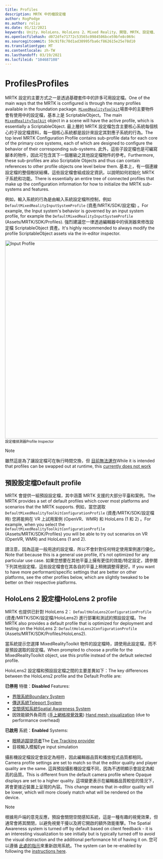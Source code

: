 ```yaml
---
title: Profiles
description: MRTK 中的檔設定檔
author: RogPodge
ms.author: roliu
ms.date: 01/12/2021
keywords: Unity、HoloLens、HoloLens 2、Mixed Reality、開發、MRTK、設定檔、
ms.openlocfilehash: d072dfe71772c53565c0984506bce59bfe8c069c
ms.sourcegitcommit: 59c91f8c70d1ad30995fba6cf862615e25e78d10
ms.translationtype: MT
ms.contentlocale: zh-TW
ms.lasthandoff: 03/19/2021
ms.locfileid: "104687108"
---
```

# <a name="profiles"></a><span data-ttu-id="c942f-104">Profiles</span><span class="sxs-lookup"><span data-stu-id="c942f-104">Profiles</span></span>

<span data-ttu-id="c942f-105">MRTK 設定的主要方式之一是透過基礎套件中的許多可用設定檔。</span><span class="sxs-lookup"><span data-stu-id="c942f-105">One of the main ways that the MRTK is configured is through the many profiles available in the foundation package.</span></span> <span data-ttu-id="c942f-106">[`MixedRealityToolkit`](xref:Microsoft.MixedReality.Toolkit.MixedRealityToolkit)場景中的主要物件會有使用中的設定檔，基本上是 ScriptableObject。</span><span class="sxs-lookup"><span data-stu-id="c942f-106">The main [`MixedRealityToolkit`](xref:Microsoft.MixedReality.Toolkit.MixedRealityToolkit) object in a scene will have the active profile, which is essentially a ScriptableObject.</span></span> <span data-ttu-id="c942f-107">最上層的 MRTK 設定檔包含主要核心系統每個核心的子設定檔資料，每一個核心系統都是設計來設定其對應子系統的行為。</span><span class="sxs-lookup"><span data-stu-id="c942f-107">The top level MRTK Configuration Profile contains sub-profile data for each core of the primary core systems, each of which are designed to configure the behavior of their corresponding sub-systems.</span></span> <span data-ttu-id="c942f-108">此外，這些子設定檔也是可編寫腳本的物件，因此可包含其下一個層級之其他設定檔物件的參考。</span><span class="sxs-lookup"><span data-stu-id="c942f-108">Furthermore, these sub-profiles are also Scriptable Objects and thus can contain references to other profile objects one level below them.</span></span> <span data-ttu-id="c942f-109">基本上，有一個連線設定檔的整個樹狀結構，這些設定檔會組成設定資訊，以說明如何初始化 MRTK 子系統和功能。</span><span class="sxs-lookup"><span data-stu-id="c942f-109">There is essentially an entire tree of connected profiles that make up the configuration information for how to initialize the MRTK sub-systems and features.</span></span>

<span data-ttu-id="c942f-110">例如，輸入系統的行為是由輸入系統設定檔所控制，例如 `DefaultMixedRealityInputSystemProfile` (資產/MRTK/SDK/設定檔) 。</span><span class="sxs-lookup"><span data-stu-id="c942f-110">For example, the Input system's behavior is governed by an input system profile, for example the `DefaultMixedRealityInputSystemProfile` (Assets/MRTK/SDK/Profiles).</span></span> <span data-ttu-id="c942f-111">強烈建議您一律透過編輯器中的偵測器來修改設定檔 ScriptableObject 資產。</span><span class="sxs-lookup"><span data-stu-id="c942f-111">It's highly recommended to always modify the profile ScriptableObject assets via the in-editor inspector.</span></span>

<img src="../images/profiles/input_profile.png" width="650px" alt="Input Profile" style="display:block;">
<span data-ttu-id="c942f-112"><sup>設定檔偵測器</sup></span><span class="sxs-lookup"><span data-stu-id="c942f-112"><sup>Profile Inspector</sup></span></span>

> [!NOTE]
> <span data-ttu-id="c942f-113">雖然這是為了讓設定檔可在執行時間交換，但 [目前無法運作](https://github.com/microsoft/MixedRealityToolkit-Unity/issues/4289)</span><span class="sxs-lookup"><span data-stu-id="c942f-113">While it is intended that profiles can be swapped out at runtime, this [currently does not work](https://github.com/microsoft/MixedRealityToolkit-Unity/issues/4289)</span></span>

## <a name="default-profile"></a><span data-ttu-id="c942f-114">預設設定檔</span><span class="sxs-lookup"><span data-stu-id="c942f-114">Default profile</span></span>

<span data-ttu-id="c942f-115">MRTK 會提供一組預設設定檔，其中涵蓋 MRTK 支援的大部分平臺和案例。</span><span class="sxs-lookup"><span data-stu-id="c942f-115">The MRTK provides a set of default profiles which cover most platforms and scenarios that the MRTK supports.</span></span> <span data-ttu-id="c942f-116">例如，當您選取 `DefaultMixedRealityToolkitConfigurationProfile` (資產/MRTK/SDK/設定檔時) 您將能夠在 VR 上試用案例 (OpenVR、WMR) 和 HoloLens (1 和 2) 。</span><span class="sxs-lookup"><span data-stu-id="c942f-116">For example, when you select the `DefaultMixedRealityToolkitConfigurationProfile` (Assets/MRTK/SDK/Profiles) you will be able to try out scenarios on VR (OpenVR, WMR) and HoloLens (1 and 2).</span></span>

<span data-ttu-id="c942f-117">請注意，因為這是一般用途的設定檔，所以不會針對任何特定使用案例進行優化。</span><span class="sxs-lookup"><span data-stu-id="c942f-117">Note that because this is a general use profile, it's not optimized for any particular use case.</span></span> <span data-ttu-id="c942f-118">如果您想要在其他平臺上擁有更佳的效能/特定設定，請參閱下列其他設定檔，這些設定檔會在其各自的平臺上稍微調整得更好。</span><span class="sxs-lookup"><span data-stu-id="c942f-118">If you want to have more performant/specific settings that are better on other platforms, see the other profiles below, which are slightly tweaked to be better on their respective platforms.</span></span>

## <a name="hololens-2-profile"></a><span data-ttu-id="c942f-119">HoloLens 2 設定檔</span><span class="sxs-lookup"><span data-stu-id="c942f-119">HoloLens 2 profile</span></span>

<span data-ttu-id="c942f-120">MRTK 也提供已針對 HoloLens 2： `DefaultHoloLens2ConfigurationProfile` (資產/MRTK/SDK/設定檔/HoloLens2) 進行部署和測試的預設設定檔。</span><span class="sxs-lookup"><span data-stu-id="c942f-120">The MRTK also provides a default profile that is optimized for deployment and testing on the HoloLens 2: `DefaultHoloLens2ConfigurationProfile` (Assets/MRTK/SDK/Profiles/HoloLens2).</span></span>

<span data-ttu-id="c942f-121">當系統提示您選擇 MixedRealityToolkit 物件的設定檔時，請使用此設定檔，而不是預設選取的設定檔。</span><span class="sxs-lookup"><span data-stu-id="c942f-121">When prompted to choose a profile for the MixedRealityToolkit object, use this profile instead of the default selected profile.</span></span>

<span data-ttu-id="c942f-122">HoloLens2 設定檔和預設設定檔之間的主要差異如下：</span><span class="sxs-lookup"><span data-stu-id="c942f-122">The key differences between the HoloLens2 profile and the Default Profile are:</span></span>

<span data-ttu-id="c942f-123">**已停用** 特徵：</span><span class="sxs-lookup"><span data-stu-id="c942f-123">**Disabled** Features:</span></span>

- [<span data-ttu-id="c942f-124">界限系統</span><span class="sxs-lookup"><span data-stu-id="c942f-124">Boundary System</span></span>](../boundary/BoundarySystemGettingStarted.md)
- [<span data-ttu-id="c942f-125">傳送系統</span><span class="sxs-lookup"><span data-stu-id="c942f-125">Teleport System</span></span>](../teleport-system/Overview.md)
- [<span data-ttu-id="c942f-126">空間感知系統</span><span class="sxs-lookup"><span data-stu-id="c942f-126">Spatial Awareness System</span></span>](../spatial-awareness/SpatialAwarenessGettingStarted.md)
- <span data-ttu-id="c942f-127">因效能額外負荷而 ([手上網格視覺效果](../input/HandTracking.md)) </span><span class="sxs-lookup"><span data-stu-id="c942f-127">[Hand mesh visualization](../input/HandTracking.md) (due to performance overhead)</span></span>

<span data-ttu-id="c942f-128">**已啟用** 系統：</span><span class="sxs-lookup"><span data-stu-id="c942f-128">**Enabled** Systems:</span></span>

- <span data-ttu-id="c942f-129">[眼睛追蹤提供者](../eye-tracking/EyeTracking_Main.md)</span><span class="sxs-lookup"><span data-stu-id="c942f-129">The [Eye Tracking provider](../eye-tracking/EyeTracking_Main.md)</span></span>
- <span data-ttu-id="c942f-130">目視輸入模擬</span><span class="sxs-lookup"><span data-stu-id="c942f-130">Eye input simulation</span></span>

<span data-ttu-id="c942f-131">攝影機設定檔設定會設定為相符，因此編輯器品質和播放程式品質都相同。</span><span class="sxs-lookup"><span data-stu-id="c942f-131">Camera profile settings are set to match so that the editor quality and player quality are the same.</span></span> <span data-ttu-id="c942f-132">這與預設攝影機設定檔不同，因為不透明顯示會設定為較高的品質。</span><span class="sxs-lookup"><span data-stu-id="c942f-132">This is different from the default camera profile where Opaque displays are set to a higher quality.</span></span> <span data-ttu-id="c942f-133">這項變更表示在編輯器品質較低的情況下，將會更接近裝置上呈現的內容。</span><span class="sxs-lookup"><span data-stu-id="c942f-133">This change means that in-editor quality will be lower, which will more closely match what will be rendered on the device.</span></span>
  
> [!NOTE]
> <span data-ttu-id="c942f-134">根據用戶端的意見反應，預設會關閉空間感知系統，這是一種有趣的視覺效果，但通常會將其關閉，以避免視覺干擾以及將它開啟的額外效能衝擊。</span><span class="sxs-lookup"><span data-stu-id="c942f-134">The Spatial Awareness system is turned off by default based on client feedback - it is an interesting visualization to see initially but is typically turned off to avoid the visual distraction and the additional performance hit of having it on.</span></span> <span data-ttu-id="c942f-135">您可以遵循 [此處的指示](../spatial-awareness/SpatialAwarenessGettingStarted.md)來重新啟用系統。</span><span class="sxs-lookup"><span data-stu-id="c942f-135">The system can be re-enabled by following the [instructions here](../spatial-awareness/SpatialAwarenessGettingStarted.md).</span></span>
